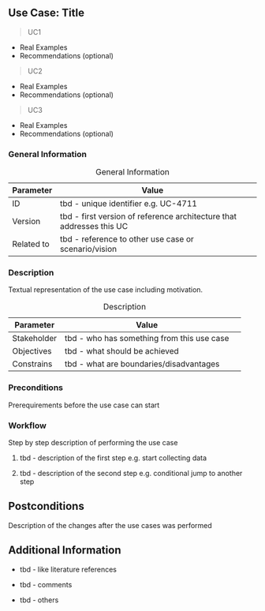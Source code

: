 ## Use Case: Title

> UC1 
   * Real Examples
   * Recommendations (optional)
> UC2
   * Real Examples
   * Recommendations (optional)
> UC3
   * Real Examples
   * Recommendations (optional)
    
### General Information

<table>
  <caption>General Information</caption>
  <thead>
    <tr>
	  <th><strong>Parameter</strong></th>
	  <th>Value</th>
      <th></th>
    </tr>
  </thead>
  <tbody>
    <tr>
	  <td>ID</td>
	  <td>tbd - unique identifier e.g. UC-4711 </td>
      <td> </td>
    </tr>
    <tr>
	  <td>Version</td>
	  <td>tbd - first version of reference architecture that addresses this UC</td>
      <td> </td>
    </tr>
    <tr>
	  <td>Related to</td>
	  <td>tbd - reference to other use case or scenario/vision </td>
      <td> </td>
    </tr>
  </tbody>
  </table>

### Description

Textual representation of the use case including motivation.

<table>
  <caption>Description</caption>
  <thead>
    <tr>
	  <th><strong>Parameter</strong></th>
	  <th>Value</th>
      <th></th>
    </tr>
  </thead>
  <tbody>
    <tr>
	  <td>Stakeholder</td>
	  <td>tbd - who has something from this use case  </td>
      <td> </td>
    </tr>
    <tr>
	  <td>Objectives</td>
	  <td>tbd - what should be achieved </td>
      <td> </td>
    </tr>
    <tr>
	  <td>Constrains</td>
	  <td>tbd - what are boundaries/disadvantages  </td>
      <td> </td>
    </tr>
  </tbody>
  </table>

  ### Preconditions

Prerequirements before the use case can start 

### Workflow 

Step by step description of performing the use case 

1. tbd - description of the first step e.g. start collecting data 

2. tbd - description of the second step e.g. conditional jump to another step 

## Postconditions 

Description of the changes after the use cases was performed 

## Additional Information 

* tbd - like literature references 

* tbd - comments 

* tbd - others 

